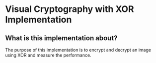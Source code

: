# Visual Cryptography with XOR Implementation


## What is this implementation about?
The purpose of this implementation is to encrypt and decrypt an image 
using XOR and measure the performance.

